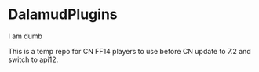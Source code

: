 # DalamudPlugins
I am dumb

This is a temp repo for CN FF14 players to use before CN update to 7.2 and switch to api12. 
